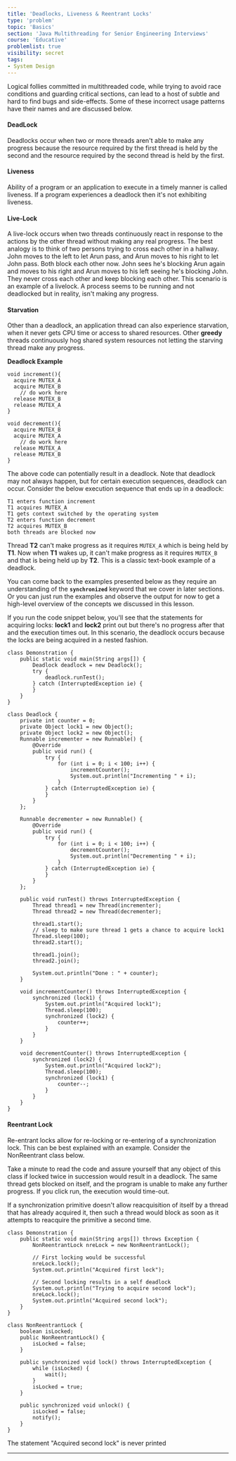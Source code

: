 ```yaml
---
title: 'Deadlocks, Liveness & Reentrant Locks'
type: 'problem'
topic: 'Basics'
section: 'Java Multithreading for Senior Engineering Interviews'
course: 'Educative'
problemlist: true
visibility: secret
tags:
- System Design
---
```

Logical follies committed in multithreaded code, while trying to avoid race conditions and guarding critical sections, can lead to a host of subtle and hard to find bugs and side-effects. Some of these incorrect usage patterns have their names and are discussed below.

#### DeadLock
Deadlocks occur when two or more threads aren't able to make any progress because the resource required by the first thread is held by the second and the resource required by the second thread is held by the first.

#### Liveness
Ability of a program or an application to execute in a timely manner is called liveness. If a program experiences a deadlock then it's not exhibiting liveness.

#### Live-Lock
A live-lock occurs when two threads continuously react in response to the actions by the other thread without making any real progress. The best analogy is to think of two persons trying to cross each other in a hallway. John moves to the left to let Arun pass, and Arun moves to his right to let John pass. Both block each other now. John sees he's blocking Arun again and moves to his right and Arun moves to his left seeing he's blocking John. They never cross each other and keep blocking each other. This scenario is an example of a livelock. A process seems to be running and not deadlocked but in reality, isn't making any progress.

#### Starvation
Other than a deadlock, an application thread can also experience starvation, when it never gets CPU time or access to shared resources. Other **greedy** threads continuously hog shared system resources not letting the starving thread make any progress.

**Deadlock Example**
```
void increment(){
  acquire MUTEX_A
  acquire MUTEX_B
    // do work here
  release MUTEX_B
  release MUTEX_A   
}
 
void decrement(){
  acquire MUTEX_B
  acquire MUTEX_A
    // do work here
  release MUTEX_A
  release MUTEX_B 
}
```

The above code can potentially result in a deadlock. Note that deadlock may not always happen, but for certain execution sequences, deadlock can occur. Consider the below execution sequence that ends up in a deadlock:
```
T1 enters function increment
T1 acquires MUTEX_A
T1 gets context switched by the operating system
T2 enters function decrement
T2 acquires MUTEX_B
both threads are blocked now
```

Thread **T2** can't make progress as it requires `MUTEX_A` which is being held by **T1**. Now when **T1** wakes up, it can't make progress as it requires `MUTEX_B` and that is being held up by **T2**. This is a classic text-book example of a deadlock.

You can come back to the examples presented below as they require an understanding of the **`synchronized`** keyword that we cover in later sections. Or you can just run the examples and observe the output for now to get a high-level overview of the concepts we discussed in this lesson.

If you run the code snippet below, you'll see that the statements for acquiring locks: **lock1** and **lock2** print out but there's no progress after that and the execution times out. In this scenario, the deadlock occurs because the locks are being acquired in a nested fashion.
```
class Demonstration {
    public static void main(String args[]) {
        Deadlock deadlock = new Deadlock();
        try {
            deadlock.runTest();
        } catch (InterruptedException ie) {
        }
    }
}

class Deadlock {
    private int counter = 0;
    private Object lock1 = new Object();
    private Object lock2 = new Object();
    Runnable incrementer = new Runnable() {
        @Override
        public void run() {
            try {
                for (int i = 0; i < 100; i++) {
                    incrementCounter();
                    System.out.println("Incrementing " + i);
                }
            } catch (InterruptedException ie) {
            }
        }
    };

    Runnable decrementer = new Runnable() {
        @Override
        public void run() {
            try {
                for (int i = 0; i < 100; i++) {
                    decrementCounter();
                    System.out.println("Decrementing " + i);
                }
            } catch (InterruptedException ie) {
            }
        }
    };

    public void runTest() throws InterruptedException {
        Thread thread1 = new Thread(incrementer);
        Thread thread2 = new Thread(decrementer);

        thread1.start();
        // sleep to make sure thread 1 gets a chance to acquire lock1
        Thread.sleep(100);
        thread2.start();

        thread1.join();
        thread2.join();

        System.out.println("Done : " + counter);
    }

    void incrementCounter() throws InterruptedException {
        synchronized (lock1) {
            System.out.println("Acquired lock1");
            Thread.sleep(100);
            synchronized (lock2) {
                counter++;
            }
        }
    }

    void decrementCounter() throws InterruptedException {
        synchronized (lock2) {
            System.out.println("Acquired lock2");
            Thread.sleep(100);
            synchronized (lock1) {
                counter--;
            }
        }
    }
}
```

#### Reentrant Lock
Re-entrant locks allow for re-locking or re-entering of a synchronization lock. This can be best explained with an example. Consider the NonReentrant class below.

Take a minute to read the code and assure yourself that any object of this class if locked twice in succession would result in a deadlock. The same thread gets blocked on itself, and the program is unable to make any further progress. If you click run, the execution would time-out.

If a synchronization primitive doesn't allow reacquisition of itself by a thread that has already acquired it, then such a thread would block as soon as it attempts to reacquire the primitive a second time.
```
class Demonstration {
    public static void main(String args[]) throws Exception {
        NonReentrantLock nreLock = new NonReentrantLock();

        // First locking would be successful
        nreLock.lock();
        System.out.println("Acquired first lock");
      
        // Second locking results in a self deadlock 
        System.out.println("Trying to acquire second lock");      
        nreLock.lock();
        System.out.println("Acquired second lock");
    }
}

class NonReentrantLock {
    boolean isLocked;
    public NonReentrantLock() {
        isLocked = false;
    }

    public synchronized void lock() throws InterruptedException {
        while (isLocked) {
            wait();
        }
        isLocked = true;
    }

    public synchronized void unlock() {
        isLocked = false;
        notify();
    }
}
```

The statement "Acquired second lock" is never printed

---